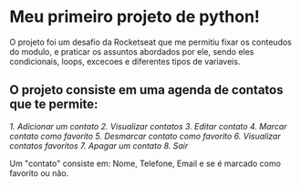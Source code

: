 # Meu primeiro projeto de python!
O projeto foi um desafio da Rocketseat que me permitiu fixar os conteudos do modulo, e praticar os assuntos abordados por ele, sendo eles condicionais, loops, excecoes e diferentes tipos de variaveis.

## O projeto consiste em uma agenda de contatos que te permite:
  *1. Adicionar um contato*
  *2. Visualizar contatos*
  *3. Editar contato*
  *4. Marcar contato como favorito*
  *5. Desmarcar contato como favorito*
  *6. Visualizar contatos favoritos*
  *7. Apagar um contato*
  *8. Sair*

Um "contato" consiste em: Nome, Telefone, Email e se é marcado como favorito ou não.
